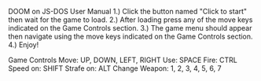 DOOM on JS-DOS User Manual
1.) Click the button named "Click to start" then wait for the game to load.
2.) After loading press any of the move keys indicated on the Game Controls section.
3.) The game menu should appear then navigate using the move keys indicated on the Game Controls section.
4.) Enjoy!

Game Controls
Move: UP, DOWN, LEFT, RIGHT
Use: SPACE
Fire: CTRL
Speed on: SHIFT
Strafe on: ALT
Change Weapon: 1, 2, 3, 4, 5, 6, 7
